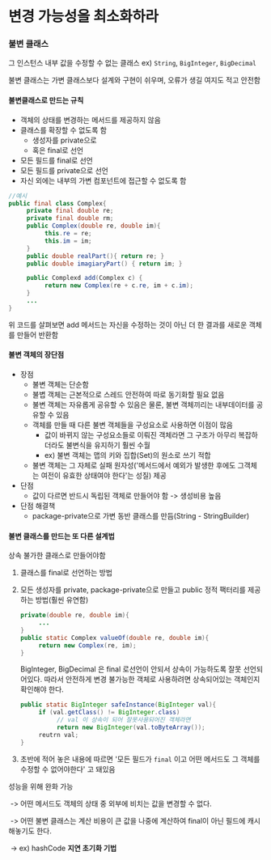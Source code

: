 # 변경 가능성을 최소화하라

### 불변 클래스

그 인스턴스 내부 값을 수정할 수 없는 클래스 ex) `String`, `BigInteger`, `BigDecimal`

불변 클래스는 가변 클래스보다 설계와 구현이 쉬우며, 오류가 생길 여지도 적고 안전함

#### 불변클래스로 만드는 규칙

- 객체의 상태를 변경하는 메서드를 제공하지 않음
- 클래스를 확장할 수 없도록 함
  - 생성자를 private으로
  - 혹은 final로 선언
- 모든 필드를 final로 선언
- 모든 필드를 private으로 선언
- 자신 외에는 내부의 가변 컴포넌트에 접근할 수 없도록 함

```java
//예시
public final class Complex{
     private final double re;
     private final double rm;
     public Complex(double re, double im){
          this.re = re;
          this.im = im;
     }
     public double realPart(){ return re; }
     public double imagiaryPart() { return im; }

     public Complexd add(Complex c) {
          return new Complex(re + c.re, im + c.im);
     }
     ...
}
```

위 코드를 살펴보면 add 메서드는 자신을 수정하는 것이 아닌 더 한 결과를 새로운 객체를 만들어 반환함

#### 불변 객체의 장단점

- 장점
  - 불변 객체는 단순함
  - 불볍 객체는 근본적으로 스레드 안전하여 따로 동기화할 필요 없음
  - 불변 객체는 자유롭게 공유할 수 있음은 물론, 불변 객체끼리는 내부데이터를 공유할 수 있음
  - 객체를 만들 때 다른 불변 객체들을 구성요소로 사용하면 이점이 많음
    - 값이 바뀌지 않는 구성요소들로 이뤄진 객체라면 그 구조가 아무리 복잡하더라도 불변식을 유지하기 훨씬 수월
    - ex) 불변 객체는 맵의 키와 집합(Set)의 원소로 쓰기 적합
  - 불변 객체는 그 자체로 실패 원자성('메서드에서 예외가 발생한 후에도 그객체는 여전이 유효한 상태여야 한다'는 성질) 제공
- 단점
  - 값이 다르면 반드시 독립된 객체로 만들어야 함 -> 생성비용 높음
- 단점 해결책
  - package-private으로 가변 동반 클래스를 만듬(String - StringBuilder)

#### 불변 클래스를 만드는 또 다른 설계법

상속 불가한 클래스로 만들어야함

1. 클래스를 final로 선언하는 방법

2. 모든 생성자를 private, package-private으로 만들고 public 정적 팩터리를 제공하는 방법(훨씬 유연함)

   ```java
   private(double re, double im){
        ...
   }
   public static Complex valueOf(double re, double im){
        return new Complex(re, im);
   }
   ```

   BigInteger, BigDecimal 은 final 로선언이 안되서 상속이 가능하도록 잘못 선언되어있다. 따라서 안전하게 변경 불가능한 객체로 사용하려면 상속되어있는 객체인지 확인해야 한다.

   ```java
   public static BigInteger safeInstance(BigInteger val){
        if (val.getClass() != BigInteger.class)
             // val 이 상속이 되어 잘못사용되어진 객체라면
             return new BigInteger(val.toByteArray());
        reutrn val;
   }
   ```

3.  초반에 적어 놓은 내용에 따르면 '모든 필드가 `final` 이고 어떤 메서드도 그 객체를 수정할 수 없어야한다' 고 돼있음

   성능을 위해 완화 가능

   ​	-> 어떤 메서드도 객체의 상태 중 외부에 비치는 값을 변경할 수 없다.

   ​		-> 어떤 불변 클래스는 계산 비용이 큰 값을 나중에 계산하여 final이 아닌 필드에 캐시 해놓기도 한다.

   ​		-> ex) hashCode **지연 초기화 기법**